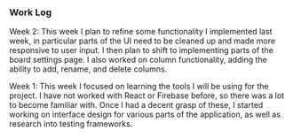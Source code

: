 ### Work Log

Week 2: This week I plan to refine some functionality I implemented last week, in particular parts
of the UI need to be cleaned up and made more responsive to user input. I then plan to shift to
implementing parts of the board settings page. I also worked on column functionality, adding the
ability to add, rename, and delete columns.

Week 1:
This week I focused on learning the tools I will be using for the project. I have not worked with
React or Firebase before, so there was a lot to become familiar with. Once I had a decent grasp
of these, I started working on interface design for various parts of the application, as well as 
research into testing frameworks.
